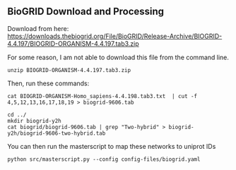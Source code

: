 ## BioGRID Download and Processing

Download from here: 
https://downloads.thebiogrid.org/File/BioGRID/Release-Archive/BIOGRID-4.4.197/BIOGRID-ORGANISM-4.4.197.tab3.zip

For some reason, I am not able to download this file from the command line.

```
unzip BIOGRID-ORGANISM-4.4.197.tab3.zip
```

Then, run these commands: 
```
cat BIOGRID-ORGANISM-Homo_sapiens-4.4.198.tab3.txt  | cut -f 4,5,12,13,16,17,18,19 > biogrid-9606.tab

cd ../
mkdir biogrid-y2h
cat biogrid/biogrid-9606.tab | grep "Two-hybrid" > biogrid-y2h/biogrid-9606-two-hybrid.tab 
```

You can then run the masterscript to map these networks to uniprot IDs
```
python src/masterscript.py --config config-files/biogrid.yaml
```
